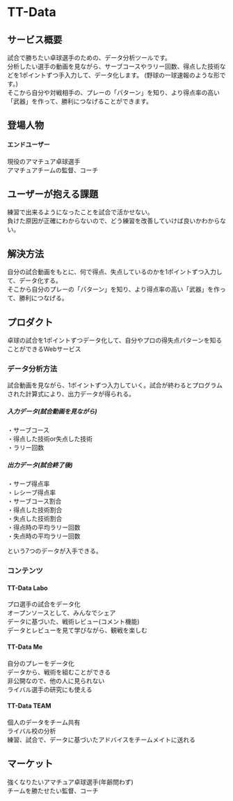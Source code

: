 # TT-Data

## サービス概要

試合で勝ちたい卓球選手のための、データ分析ツールです。<br>
分析したい選手の動画を見ながら、サーブコースやラリー回数、得点した技術などを1ポイントずつ手入力して、データ化します。
(野球の一球速報のような形です。)<br>
そこから自分や対戦相手の、プレーの「パターン」を知り、より得点率の高い「武器」を作って、勝利につなげることができます。

## 登場人物
#### エンドユーザー
現役のアマチュア卓球選手<br>
アマチュアチームの監督、コーチ

## ユーザーが抱える課題
練習で出来るようになったことを試合で活かせない。<br>
負けた原因が正確にわからないので、どう練習を改善していけば良いかわからない。

## 解決方法
自分の試合動画をもとに、何で得点、失点しているのかを1ポイントずつ入力して、データ化する。<br>
そこから自分のプレーの「パターン」を知り、より得点率の高い「武器」を作って、勝利につなげる。

## プロダクト
卓球の試合を1ポイントずつデータ化して、自分やプロの得失点パターンを知ることができるWebサービス<br>

### データ分析方法
試合動画を見ながら、1ポイントずつ入力していく。試合が終わるとプログラムされた計算式により、出力データが得られる。<br>

##### 入力データ(試合動画を見ながら)<br>
・サーブコース<br>
・得点した技術or失点した技術<br>
・ラリー回数<br>


##### 出力データ(試合終了後)<br>
・サーブ得点率<br>
・レシーブ得点率<br>
・サーブコース割合<br>
・得点した技術割合<br>
・失点した技術割合<br>
・得点時の平均ラリー回数<br>
・失点時の平均ラリー回数<br>

という7つのデータが入手できる。

### コンテンツ
#### TT-Data Labo
プロ選手の試合をデータ化<br>
オープンソースとして、みんなでシェア<br>
データに基づいた、戦術レビュー(コメント機能)<br>
データとレビューを見て学びながら、観戦を楽しむ

#### TT-Data Me
自分のプレーをデータ化<br>
データから、戦術を組むことができる<br>
非公開なので、他の人に見られない<br>
ライバル選手の研究にも使える

#### TT-Data TEAM
個人のデータをチーム共有<br>
ライバル校の分析<br>
練習、試合で、データに基づいたアドバイスをチームメイトに送れる

## マーケット
強くなりたいアマチュア卓球選手(年齢問わず)<br>
チームを勝たせたい監督、コーチ

